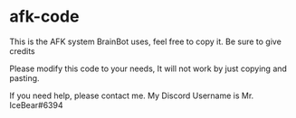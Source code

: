 # afk-code
This is the AFK system BrainBot uses, feel free to copy it. Be sure to give credits

Please modify this code to your needs, It will not work by just copying and pasting. 

If you need help, please contact me. My Discord Username is Mr. IceBear#6394
